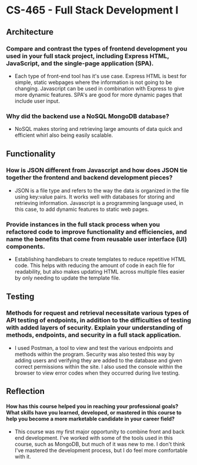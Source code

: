 # CS-465 - Full Stack Development I
## Architecture

### Compare and contrast the types of frontend development you used in your full stack project, including Express HTML, JavaScript, and the single-page application (SPA).

- Each type of front-end tool has it's use case. Express HTML is best for simple, static webpages where the information is not going to be changing. Javascript can be used in combination with Express to give more dynamic features. SPA's are good for more dynamic pages that include user input. 

### Why did the backend use a NoSQL MongoDB database?

- NoSQL makes storing and retrieving large amounts of data quick and efficient whirl also being easily scalable. 

## Functionality

### How is JSON different from Javascript and how does JSON tie together the frontend and backend development pieces?

- JSON is a file type and refers to the way the data is organized in the file using key:value pairs. It works well with databases for storing and retrieving information. Javascript is a programming language used, in this case, to add dynamic features to static web pages. 

### Provide instances in the full stack process when you refactored code to improve functionality and efficiencies, and name the benefits that come from reusable user interface (UI) components.

- Establishing handlebars to create templates to reduce repetitive HTML code. This helps with reducing the amount of code in each file for readability, but also makes updating HTML across multiple files easier by only needing to update the template file. 


## Testing

### Methods for request and retrieval necessitate various types of API testing of endpoints, in addition to the difficulties of testing with added layers of security. Explain your understanding of methods, endpoints, and security in a full stack application.

- I used Postman, a tool to view and test the various endpoints and methods within the program. Security was also tested this way by adding users and verifying they are added to the database and given correct permissions within the site. I also used the console within the browser to view error codes when they occurred during live testing. 

## Reflection

#### How has this course helped you in reaching your professional goals? What skills have you learned, developed, or mastered in this course to help you become a more marketable candidate in your career field?

- This course was my first major opportunity to combine front and back end development. I've worked with some of the tools used in this course, such as MongoDB, but much of it was new to me. I don't think I've mastered the development process, but I do feel more comfortable with it. 

